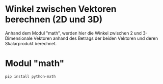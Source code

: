 # Winkel zwischen Vektoren berechnen (2D und 3D)
Anhand dem Modul "math", werden hier die Winkel zwischen 2 und 3-Dimensionale Vektoren anhand des Betrags der beiden Vektoren und deren Skalarprodukt berechnet.

# Modul "math"

    pip install python-math

